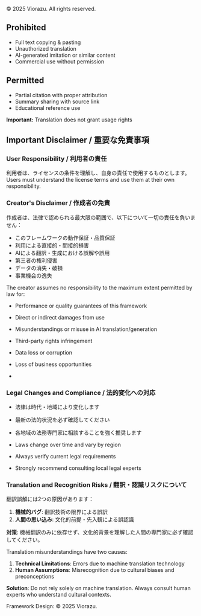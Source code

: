 © 2025 Viorazu. All rights reserved.

## Prohibited
- Full text copying & pasting
- Unauthorized translation
- AI-generated imitation or similar content
- Commercial use without permission

## Permitted
- Partial citation with proper attribution
- Summary sharing with source link
- Educational reference use

**Important:** Translation does not grant usage rights



## Important Disclaimer / 重要な免責事項

### User Responsibility / 利用者の責任
利用者は、ライセンスの条件を理解し、自身の責任で使用するものとします。
Users must understand the license terms and use them at their own responsibility.

### Creator's Disclaimer / 作成者の免責
作成者は、法律で認められる最大限の範囲で、以下について一切の責任を負いません：
- このフレームワークの動作保証・品質保証
- 利用による直接的・間接的損害  
- AIによる翻訳・生成における誤解や誤用
- 第三者の権利侵害
- データの消失・破損
- 事業機会の逸失

The creator assumes no responsibility to the maximum extent permitted by law for:
- Performance or quality guarantees of this framework
- Direct or indirect damages from use
- Misunderstandings or misuse in AI translation/generation
- Third-party rights infringement
- Data loss or corruption
- Loss of business opportunities

- 
### Legal Changes and Compliance / 法的変化への対応
- 法律は時代・地域により変化します
- 最新の法的状況を必ず確認してください
- 各地域の法務専門家に相談することを強く推奨します

- Laws change over time and vary by region
- Always verify current legal requirements
- Strongly recommend consulting local legal experts

### Translation and Recognition Risks / 翻訳・認識リスクについて
翻訳誤解には2つの原因があります：
1. **機械的バグ**: 翻訳技術の限界による誤訳
2. **人間の思い込み**: 文化的前提・先入観による誤認識

**対策**: 機械翻訳のみに依存せず、文化的背景を理解した人間の専門家に必ず確認してください。

Translation misunderstandings have two causes:
1. **Technical Limitations**: Errors due to machine translation technology
2. **Human Assumptions**: Misrecognition due to cultural biases and preconceptions

**Solution**: Do not rely solely on machine translation. Always consult human experts who understand cultural contexts.

Framework Design: © 2025 Viorazu.



